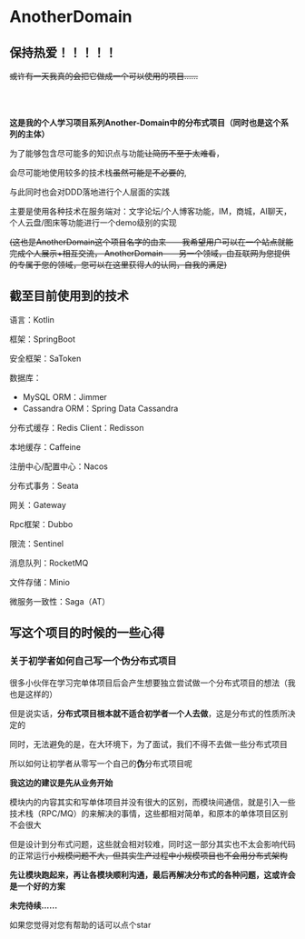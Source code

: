 # AnotherDomain

## **保持热爱！！！！！**

~~或许有一天我真的会把它做成一个可以使用的项目......~~

<br><br>

**这是我的个人学习项目系列Another-Domain中的分布式项目（同时也是这个系列的主体）**

为了能够包含尽可能多的知识点与功能~~让简历不至于太难看~~，

会尽可能地使用较多的技术栈~~虽然可能是不必要的~~,

与此同时也会对DDD落地进行个人层面的实践

主要是使用各种技术在服务端对：文字论坛/个人博客功能，IM，商城，AI聊天，个人云盘/图床等功能进行一个demo级别的实现

~~(这也是AnotherDomain这个项目名字的由来——我希望用户可以在一个站点就能完成个人展示+相互交流，
AnotherDomain——另一个领域，由互联网为您提供的专属于您的领域，您可以在这里获得人的认同，自我的满足)~~

## 截至目前使用到的技术

语言：Kotlin

框架：SpringBoot

安全框架：SaToken

数据库：
 * MySQL ORM：Jimmer
 * Cassandra ORM：Spring Data Cassandra

分布式缓存：Redis Client：Redisson

本地缓存：Caffeine

注册中心/配置中心：Nacos

分布式事务：Seata

网关：Gateway

Rpc框架：Dubbo

限流：Sentinel

消息队列：RocketMQ

文件存储：Minio 

微服务一致性：Saga（AT）

## 写这个项目的时候的一些心得

### 关于初学者如何自己写一个伪分布式项目

很多小伙伴在学习完单体项目后会产生想要独立尝试做一个分布式项目的想法（我也是这样的）

但是说实话，**分布式项目根本就不适合初学者一个人去做**，这是分布式的性质所决定的

同时，无法避免的是，在大环境下，为了面试，我们不得不去做一些分布式项目

所以如何让初学者从零写一个自己的**伪**分布式项目呢

**我这边的建议是先从业务开始**

模块内的内容其实和写单体项目并没有很大的区别，而模块间通信，就是引入一些技术栈（RPC/MQ）的来解决的事情，这些都相对简单，和原本的单体项目区别不会很大

但是设计到分布式问题，这些就会相对较难，同时这一部分其实也不太会影响代码的正常运行~~小规模问题不大，但其实生产过程中小规模项目也不会用分布式架构~~

**先让模块跑起来，再让各模块顺利沟通，最后再解决分布式的各种问题，这或许会是一个好的方案**





**未完待续......**

如果您觉得对您有帮助的话可以点个star